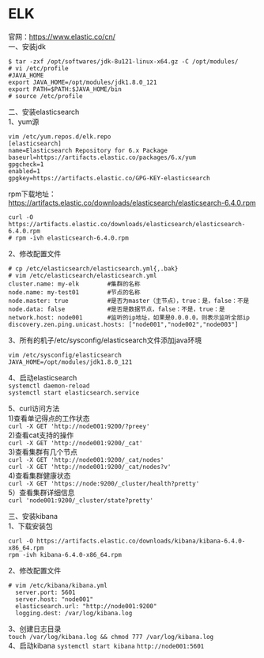 ELK
====
官网：https://www.elastic.co/cn/  
一、安装jdk  
```
$ tar -zxf /opt/softwares/jdk-8u121-linux-x64.gz -C /opt/modules/
# vi /etc/profile
#JAVA_HOME
export JAVA_HOME=/opt/modules/jdk1.8.0_121
export PATH=$PATH:$JAVA_HOME/bin
# source /etc/profile
```

二、安装elasticsearch  
1、yum源
```
vim /etc/yum.repos.d/elk.repo
[elasticsearch]
name=Elasticsearch Repository for 6.x Package
baseurl=https://artifacts.elastic.co/packages/6.x/yum
gpgcheck=1
enabled=1
gpgkey=https://artifacts.elastic.co/GPG-KEY-elasticsearch
```  
rpm下载地址：https://artifacts.elastic.co/downloads/elasticsearch/elasticsearch-6.4.0.rpm  
```
curl -O https://artifacts.elastic.co/downloads/elasticsearch/elasticsearch-6.4.0.rpm 
# rpm -ivh elasticsearch-6.4.0.rpm 
```  
2、修改配置文件
```
# cp /etc/elasticsearch/elasticsearch.yml{,.bak}
# vim /etc/elasticsearch/elasticsearch.yml
cluster.name: my-elk        #集群的名称
node.name: my-test01        #节点的名称
node.master: true           #是否为master（主节点），true：是，false：不是
node.data: false            #是否是数据节点，false：不是，true：是
network.host: node001       #监听的ip地址，如果是0.0.0.0，则表示监听全部ip
discovery.zen.ping.unicast.hosts: ["node001","node002","node003"]
```  

3、所有的机子/etc/sysconfig/elasticsearch文件添加java环境  
```
vim /etc/sysconfig/elasticsearch
JAVA_HOME=/opt/modules/jdk1.8.0_121
```  
4、启动elasticsearch  
``` systemctl daemon-reload ```  
``` systemctl start elasticsearch.service ```

5、curl访问方法  
1)查看单记得点的工作状态  
``` curl -X GET 'http://node001:9200/?preey' ```  
2)查看cat支持的操作  
``` curl -X GET 'http://node001:9200/_cat' ```  
3)查看集群有几个节点  
``` curl -X GET 'http://node001:9200/_cat/nodes' ```  
``` curl -X GET 'http://node001:9200/_cat/nodes?v' ```  
4)查看集群健康状态  
``` curl -X GET 'https://node:9200/_cluster/health?pretty' ```  
5）查看集群详细信息  
``` curl 'node001:9200/_cluster/state?pretty' ```

三、安装kibana  
1、下载安装包  
```
curl -O https://artifacts.elastic.co/downloads/kibana/kibana-6.4.0-x86_64.rpm
rpm -ivh kibana-6.4.0-x86_64.rpm
```  
2、修改配置文件  
```
# vim /etc/kibana/kibana.yml
  server.port: 5601
  server.host: "node001"
  elasticsearch.url: "http://node001:9200"
  logging.dest: /var/log/kibana.log
```  
3、创建日志目录  
``` touch /var/log/kibana.log && chmod 777 /var/log/kibana.log ```  
4、启动kibana
``` systemctl start kibana ```
``` http://node001:5601 ```
